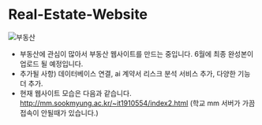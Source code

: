# Real-Estate-Website
![부동산](https://github.com/skybrightblue1/Real-Estate-Website/assets/88912947/cc9a0d4e-6507-447b-8e37-546eba93de93)
* 부동산에 관심이 많아서 부동산 웹사이트를 만드는 중입니다. 6월에 최종 완성본이 업로드 될 예정입니다. <br/>
* 추가될 사항) 데이터베이스 연결, ai 계약서 리스크 분석 서비스 추가, 다양한 기능 더 추가. <br/>
* 현재 웹사이트 모습은 다음과 같습니다. http://mm.sookmyung.ac.kr/~it1910554/index2.html (학교 mm 서버가 가끔 접속이 안될때가 있습니다.)
